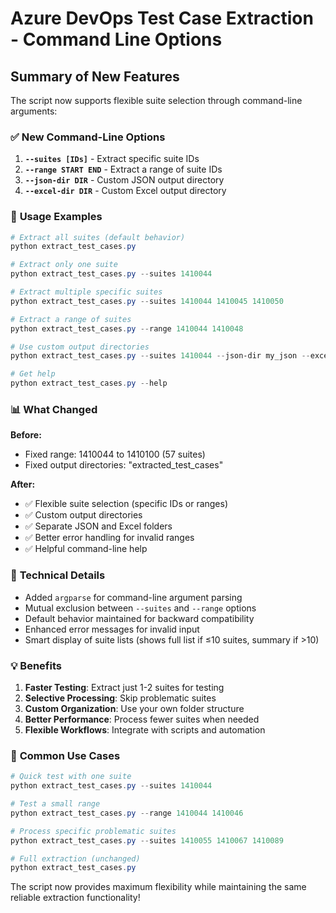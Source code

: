 # Azure DevOps Test Case Extraction - Command Line Options

## Summary of New Features

The script now supports flexible suite selection through command-line arguments:

### ✅ **New Command-Line Options**

1. **`--suites [IDs]`** - Extract specific suite IDs
2. **`--range START END`** - Extract a range of suite IDs
3. **`--json-dir DIR`** - Custom JSON output directory
4. **`--excel-dir DIR`** - Custom Excel output directory

### 🚀 **Usage Examples**

```powershell
# Extract all suites (default behavior)
python extract_test_cases.py

# Extract only one suite
python extract_test_cases.py --suites 1410044

# Extract multiple specific suites
python extract_test_cases.py --suites 1410044 1410045 1410050

# Extract a range of suites
python extract_test_cases.py --range 1410044 1410048

# Use custom output directories
python extract_test_cases.py --suites 1410044 --json-dir my_json --excel-dir my_excel

# Get help
python extract_test_cases.py --help
```

### 📊 **What Changed**

**Before:**

- Fixed range: 1410044 to 1410100 (57 suites)
- Fixed output directories: "extracted_test_cases"

**After:**

- ✅ Flexible suite selection (specific IDs or ranges)
- ✅ Custom output directories
- ✅ Separate JSON and Excel folders
- ✅ Better error handling for invalid ranges
- ✅ Helpful command-line help

### 🔧 **Technical Details**

- Added `argparse` for command-line argument parsing
- Mutual exclusion between `--suites` and `--range` options
- Default behavior maintained for backward compatibility
- Enhanced error messages for invalid input
- Smart display of suite lists (shows full list if ≤10 suites, summary if >10)

### 💡 **Benefits**

1. **Faster Testing**: Extract just 1-2 suites for testing
2. **Selective Processing**: Skip problematic suites
3. **Custom Organization**: Use your own folder structure
4. **Better Performance**: Process fewer suites when needed
5. **Flexible Workflows**: Integrate with scripts and automation

### 🎯 **Common Use Cases**

```powershell
# Quick test with one suite
python extract_test_cases.py --suites 1410044

# Test a small range
python extract_test_cases.py --range 1410044 1410046

# Process specific problematic suites
python extract_test_cases.py --suites 1410055 1410067 1410089

# Full extraction (unchanged)
python extract_test_cases.py
```

The script now provides maximum flexibility while maintaining the same reliable extraction functionality!

